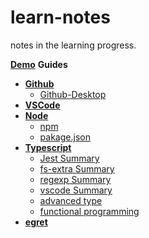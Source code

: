 # **learn-notes**

notes in the learning progress.

[**Demo**](https://github.com/xifancoding/learn-source) **Guides**

- [**Github**](#github)
  - [Github-Desktop](./base/github-desktop.md)
- [**VSCode**](#vscode)
- [**Node**](#node)
  - [npm](./node/npm.md)
  - [pakage.json](./node/pakage.json.md)
- [**Typescript**](#typescript)
  - [Jest Summary](./ts/Jest-Summary.md)
  - [fs-extra Summary](./ts/fs-extra-Summary.md)
  - [regexp Summary](./ts/RegExp-Summary.md)
  - [vscode Summary](./ts/vscode-Summary.md)
  - [advanced type](./ts/Advanced-Type.md)
  - [functional programming](./ts/functional-programming.md)
- [**egret**](#egret)
